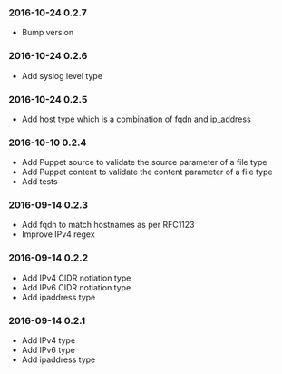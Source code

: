 ### 2016-10-24 0.2.7
* Bump version

### 2016-10-24 0.2.6
* Add syslog level type

### 2016-10-24 0.2.5
* Add host type which is a combination of fqdn and ip_address

### 2016-10-10 0.2.4
* Add Puppet source to validate the source parameter of a file type
* Add Puppet content to validate the content parameter of a file type
* Add tests

### 2016-09-14 0.2.3
* Add fqdn to match hostnames as per RFC1123
* Improve IPv4 regex

### 2016-09-14 0.2.2
* Add IPv4 CIDR notiation type
* Add IPv6 CIDR notiation type
* Add ipaddress type

### 2016-09-14 0.2.1
* Add IPv4 type
* Add IPv6 type
* Add ipaddress type
